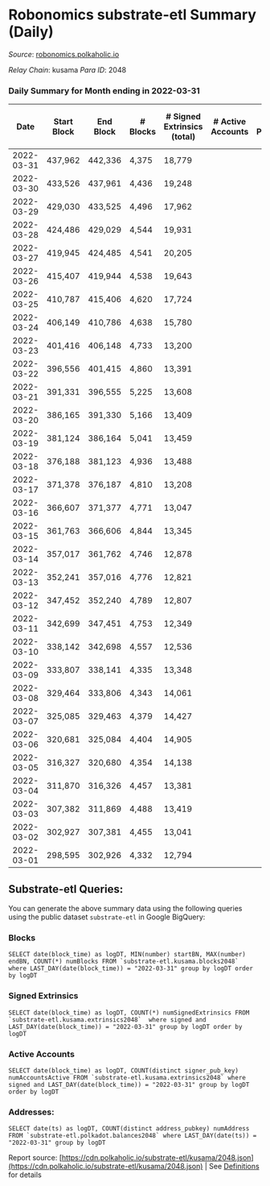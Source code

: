# Robonomics substrate-etl Summary (Daily)

_Source_: [robonomics.polkaholic.io](https://robonomics.polkaholic.io)

*Relay Chain*: kusama
*Para ID*: 2048



### Daily Summary for Month ending in 2022-03-31


| Date | Start Block | End Block | # Blocks | # Signed Extrinsics (total) | # Active Accounts | # Passive | # New | # Addresses with Balances | # Events | # Transfers | # XCM Transfers In | # XCM Transfers Out |
| ---- | ----------- | --------- | -------- | --------------------------- | ----------------- | --------- | ----- | ------------------------- | -------- | ----------- | ------------------ | ------------------- |
| 2022-03-31 | 437,962 | 442,336 | 4,375  | 18,779 |  |  |  | 2,529 | 79,151 | 8 ($46,987.02) |   |   |
| 2022-03-30 | 433,526 | 437,961 | 4,436  | 19,248 |  |  |  | 2,525 | 80,863 | 12 ($266,130.70) |   |   |
| 2022-03-29 | 429,030 | 433,525 | 4,496  | 17,962 |  |  |  | 2,523 | 77,384 | 45 ($342,941.81) |   |   |
| 2022-03-28 | 424,486 | 429,029 | 4,544  | 19,931 |  |  |  | 2,521 | 83,560 | 46 ($258,921.96) |   |   |
| 2022-03-27 | 419,945 | 424,485 | 4,541  | 20,205 |  |  |  | 2,520 | 84,592 | 94 ($730,623.97) |   |   |
| 2022-03-26 | 415,407 | 419,944 | 4,538  | 19,643 |  |  |  | 2,514 | 83,287 | 209 ($710,675.06) |   |   |
| 2022-03-25 | 410,787 | 415,406 | 4,620  | 17,724 |  |  |  | 2,480 | 84,666 | 296 ($911,614.55) |   |   |
| 2022-03-24 | 406,149 | 410,786 | 4,638  | 15,780 |  |  |  | 2,468 | 89,391 | 115 ($9,335.61) |   |   |
| 2022-03-23 | 401,416 | 406,148 | 4,733  | 13,200 |  |  |  | 2,469 | 83,284 | 5 ($27,407.04) |   |   |
| 2022-03-22 | 396,556 | 401,415 | 4,860  | 13,391 |  |  |  | 2,467 | 85,078 | 2 ($83.69) |   |   |
| 2022-03-21 | 391,331 | 396,555 | 5,225  | 13,608 |  |  |  | 2,466 | 88,207 | 107 ($9,689.67) |   |   |
| 2022-03-20 | 386,165 | 391,330 | 5,166  | 13,409 |  |  |  | 2,466 | 86,482 | 8 ($183.69) |   |   |
| 2022-03-19 | 381,124 | 386,164 | 5,041  | 13,459 |  |  |  | 2,464 | 86,345 | 14 ($11,339.10) |   |   |
| 2022-03-18 | 376,188 | 381,123 | 4,936  | 13,488 |  |  |  | 2,465 | 85,715 | 5 ($11,757.04) |   |   |
| 2022-03-17 | 371,378 | 376,187 | 4,810  | 13,208 |  |  |  | 2,462 | 83,802 | 6 ($166.10) |   |   |
| 2022-03-16 | 366,607 | 371,377 | 4,771  | 13,047 |  |  |  | 2,458 | 82,956 | 15 ($954.26) |   |   |
| 2022-03-15 | 361,763 | 366,606 | 4,844  | 13,345 |  |  |  | 2,458 | 84,346 | 6 ($7,440.39) |   |   |
| 2022-03-14 | 357,017 | 361,762 | 4,746  | 12,878 |  |  |  | 2,456 | 81,974 |   |   |   |
| 2022-03-13 | 352,241 | 357,016 | 4,776  | 12,821 |  |  |  | 2,456 | 81,689 | 1 ($2.57) |   |   |
| 2022-03-12 | 347,452 | 352,240 | 4,789  | 12,807 |  |  |  | 2,456 | 81,354 |   |   |   |
| 2022-03-11 | 342,699 | 347,451 | 4,753  | 12,349 |  |  |  | 2,456 | 79,184 | 3 ($21.18) |   |   |
| 2022-03-10 | 338,142 | 342,698 | 4,557  | 12,536 |  |  |  | 2,456 | 78,978 | 3 ($78.53) |   |   |
| 2022-03-09 | 333,807 | 338,141 | 4,335  | 13,348 |  |  |  | 2,454 | 81,966 |   |   |   |
| 2022-03-08 | 329,464 | 333,806 | 4,343  | 14,061 |  |  |  | 2,454 | 85,845 |   |   |   |
| 2022-03-07 | 325,085 | 329,463 | 4,379  | 14,427 |  |  |  | 2,454 | 87,833 | 2 ($189,682.84) |   |   |
| 2022-03-06 | 320,681 | 325,084 | 4,404  | 14,905 |  |  |  | 2,455 | 90,184 |   |   |   |
| 2022-03-05 | 316,327 | 320,680 | 4,354  | 14,138 |  |  |  | 2,455 | 85,711 |   |   |   |
| 2022-03-04 | 311,870 | 316,326 | 4,457  | 13,381 |  |  |  | 2,455 | 82,685 | 1 ($149,465.26) |   |   |
| 2022-03-03 | 307,382 | 311,869 | 4,488  | 13,419 |  |  |  | 2,455 | 82,984 | 2 ($0.39) |   |   |
| 2022-03-02 | 302,927 | 307,381 | 4,455  | 13,041 |  |  |  | 2,452 | 80,984 | 2 ($31.60) |   |   |
| 2022-03-01 | 298,595 | 302,926 | 4,332  | 12,794 |  |  |  | 2,451 | 79,289 |   |   |   |

## Substrate-etl Queries:
You can generate the above summary data using the following queries using the public dataset `substrate-etl` in Google BigQuery:


### Blocks
```
SELECT date(block_time) as logDT, MIN(number) startBN, MAX(number) endBN, COUNT(*) numBlocks FROM `substrate-etl.kusama.blocks2048`  where LAST_DAY(date(block_time)) = "2022-03-31" group by logDT order by logDT
```


### Signed Extrinsics
```
SELECT date(block_time) as logDT, COUNT(*) numSignedExtrinsics FROM `substrate-etl.kusama.extrinsics2048`  where signed and LAST_DAY(date(block_time)) = "2022-03-31" group by logDT order by logDT
```


### Active Accounts
```
SELECT date(block_time) as logDT, COUNT(distinct signer_pub_key) numAccountsActive FROM `substrate-etl.kusama.extrinsics2048` where signed and LAST_DAY(date(block_time)) = "2022-03-31" group by logDT order by logDT
```


### Addresses:
```
SELECT date(ts) as logDT, COUNT(distinct address_pubkey) numAddress FROM `substrate-etl.polkadot.balances2048` where LAST_DAY(date(ts)) = "2022-03-31" group by logDT
```



Report source: [https://cdn.polkaholic.io/substrate-etl/kusama/2048.json](https://cdn.polkaholic.io/substrate-etl/kusama/2048.json) | See [Definitions](/DEFINITIONS.md) for details

